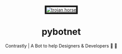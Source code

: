 
<p align="center">
  <a href='https://github.com/onionj/pybotnet' target='_blank'><img src='https://github.com/onionj/Contrastly/blob/main/img.jpg' border='5' alt='trojan horse'/></a>  <h1 align="center">pybotnet</h1>
  
  <p align="center">Contrastly | A Bot to help Designers & Developers 🎨 🤖 </p>
